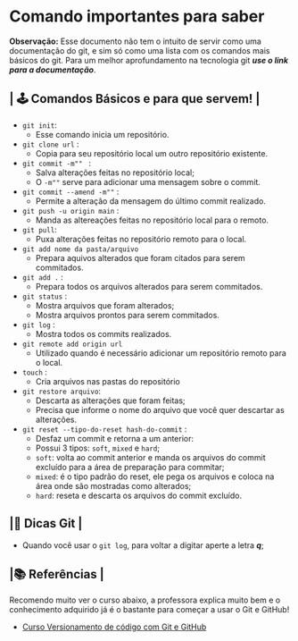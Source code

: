 # Comando importantes para saber
**Observação:** Esse documento não tem o intuito de servir como uma documentação do git, e sim só como uma lista com os comandos mais básicos do git. Para um melhor aprofundamento na tecnologia git ***use o link para a documentação***.

## | 🕹️ Comandos Básicos e para que servem! |
- `git init`: 
    - Esse comando inicia um repositório.
- `git clone url` :
    - Copia para seu repositório local um outro repositório existente.
- `git commit -m"" ` :
    - Salva alterações feitas no repositório local;
    - O `-m""` serve para adicionar uma mensagem sobre o commit.
- `git commit --amend -m""` :
    - Permite a alteração da mensagem do último commit realizado.
- `git push -u origin main` :
    - Manda as altereações feitas no repositório local para o remoto.
- `git pull`:
    - Puxa alterações feitas no repositório remoto para o local.
- `git add nome da pasta/arquivo`
    - Prepara aquivos alterados que foram citados para serem commitados.
- `git add .` :
    - Prepara todos os arquivos alterados para serem commitados.
- `git status` :
    - Mostra arquivos que foram alterados;
    - Mostra arquivos prontos para serem commitados.
- `git log` :
    - Mostra todos os commits realizados.
- `git remote add origin url`
    - Utilizado quando é necessário adicionar um repositório remoto para o local. 
- `touch` :
    - Cria arquivos nas pastas do repositório
- `git restore arquivo`:
    - Descarta as alterações que foram feitas;
    - Precisa que informe o nome do arquivo que você quer descartar as alterações.
- `git reset --tipo-do-reset hash-do-commit` :
    - Desfaz um commit e retorna a um anterior:
    - Possui 3 tipos: `soft`, `mixed` e `hard`;
    - `soft`: volta ao commit anterior e manda os arquivos do commit excluído para a área de preparação para commitar;
    - `mixed`: é o tipo padrão do reset, ele pega os arquivos e coloca na área onde são mostradas como alterados;
    - `hard`: reseta e descarta os arquivos do commit excluído.

## |🧩 Dicas Git |

- Quando você usar o `git log`, para voltar a digitar aperte a letra ***q***; 

## |📚 Referências |

Recomendo muito ver o curso abaixo, a professora explica muito bem e o conhecimento adquirido já é o bastante para começar a usar o Git e GitHub!
- [Curso Versionamento de código com Git e GitHub](https://web.dio.me/course/versionamento-de-codigo-com-git-e-github/learning/f3cbaa66-efbd-4c25-842e-2069c188c066?back=/track/potencia-tech-ifood-desenvolvimento-de-jogos&tab=undefined&moduleId=undefined)
